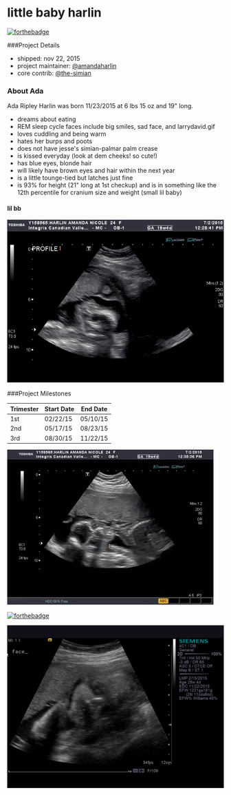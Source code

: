 little baby harlin
===

[![forthebadge](http://forthebadge.com/images/badges/built-with-love.svg)](http://forthebadge.com)

###Project Details

* shipped: nov 22, 2015   
* project maintainer: [@amandaharlin](https://github.com/amandaharlin)  
* core contrib: [@the-simian](https://github.com/the-simian)

### About Ada 

Ada Ripley Harlin was born 11/23/2015 at 6 lbs 15 oz and 19" long. 

* dreams about eating
* REM sleep cycle faces include big smiles, sad face, and larrydavid.gif
* loves cuddling and being warm
* hates her burps and poots
* does not have jesse's simian-palmar palm crease
* is kissed everyday (look at dem cheeks! so cute!)
* has blue eyes, blonde hair
* will likely have brown eyes and hair within the next year
* is a little tounge-tied but latches just fine
* is 93% for height (21" long at 1st checkup) and is in something like the 12th percentile for cranium size and weight (small lil baby)

#### lil bb

![side profile of fetus' cranium](/profile.jpg "bebe's good side")

###Project Milestones

| Trimester | Start Date | End Date |
| ----- |-----| -----|
| 1st | 02/22/15 | 05/10/15 |
| 2nd | 05/17/15 | 08/23/15 |
| 3rd | 08/30/15 | 11/22/15 |


![video of fetus swallowing and looking away abruptly](/lolbaby.gif "ahahahaha!")

[![forthebadge](http://forthebadge.com/images/badges/mom-made-pizza-rolls.svg)](http://forthebadge.com)

![baby stuntin](/pose.jpg "visible face and hand placed upon cheek")
